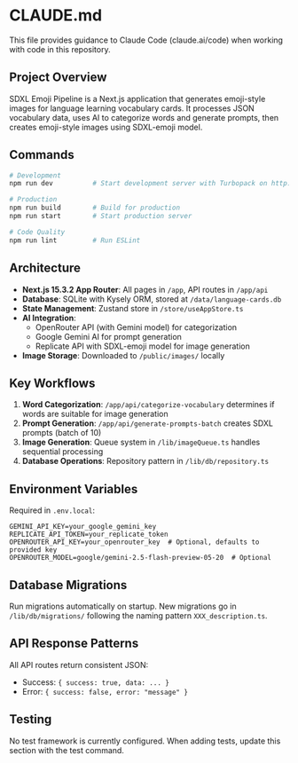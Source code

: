 # CLAUDE.md

This file provides guidance to Claude Code (claude.ai/code) when working with code in this repository.

## Project Overview

SDXL Emoji Pipeline is a Next.js application that generates emoji-style images for language learning vocabulary cards. It processes JSON vocabulary data, uses AI to categorize words and generate prompts, then creates emoji-style images using SDXL-emoji model.

## Commands

```bash
# Development
npm run dev          # Start development server with Turbopack on http://localhost:3000

# Production
npm run build        # Build for production
npm run start        # Start production server

# Code Quality
npm run lint         # Run ESLint
```

## Architecture

- **Next.js 15.3.2 App Router**: All pages in `/app`, API routes in `/app/api`
- **Database**: SQLite with Kysely ORM, stored at `/data/language-cards.db`
- **State Management**: Zustand store in `/store/useAppStore.ts`
- **AI Integration**:
  - OpenRouter API (with Gemini model) for categorization
  - Google Gemini AI for prompt generation
  - Replicate API with SDXL-emoji model for image generation
- **Image Storage**: Downloaded to `/public/images/` locally

## Key Workflows

1. **Word Categorization**: `/app/api/categorize-vocabulary` determines if words are suitable for image generation
2. **Prompt Generation**: `/app/api/generate-prompts-batch` creates SDXL prompts (batch of 10)
3. **Image Generation**: Queue system in `/lib/imageQueue.ts` handles sequential processing
4. **Database Operations**: Repository pattern in `/lib/db/repository.ts`

## Environment Variables

Required in `.env.local`:
```
GEMINI_API_KEY=your_google_gemini_key
REPLICATE_API_TOKEN=your_replicate_token
OPENROUTER_API_KEY=your_openrouter_key  # Optional, defaults to provided key
OPENROUTER_MODEL=google/gemini-2.5-flash-preview-05-20  # Optional
```

## Database Migrations

Run migrations automatically on startup. New migrations go in `/lib/db/migrations/` following the naming pattern `XXX_description.ts`.

## API Response Patterns

All API routes return consistent JSON:
- Success: `{ success: true, data: ... }`
- Error: `{ success: false, error: "message" }`

## Testing

No test framework is currently configured. When adding tests, update this section with the test command.